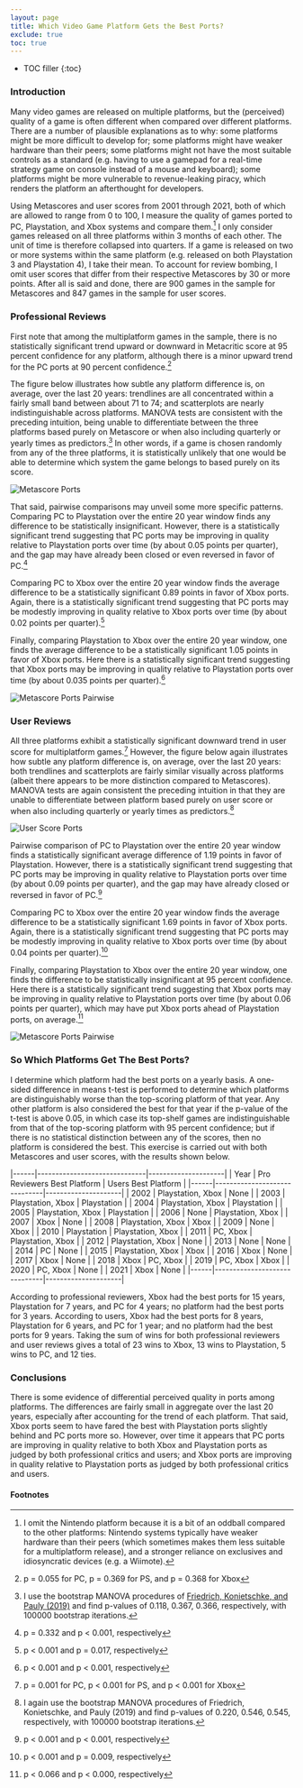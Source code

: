 ```yaml
---
layout: page
title: Which Video Game Platform Gets the Best Ports?
exclude: true
toc: true
---
```


* TOC filler
{:toc}


### Introduction ###
Many video games are released on multiple platforms, but the (perceived) quality of a game is often different when compared over different platforms. There are a number of plausible explanations as to why: some platforms might be more difficult to develop for; some platforms might have weaker hardware than their peers; some platforms might not have the most suitable controls as a standard (e.g. having to use a gamepad for a real-time strategy game on console instead of a mouse and keyboard); some platforms might be more vulnerable to revenue-leaking piracy, which renders the platform an afterthought for developers.

Using Metascores and user scores from 2001 through 2021, both of which are allowed to range from 0 to 100, I measure the quality of games ported to PC, Playstation, and Xbox systems and compare them.[^1] I only consider games released on all three platforms within 3 months of each other. The unit of time is therefore collapsed into quarters. If a game is released on two or more systems within the same platform (e.g. released on both Playstation 3 and Playstation 4), I take their mean. To account for review bombing, I omit user scores that differ from their respective Metascores by 30 or more points. After all is said and done, there are 900 games in the sample for Metascores and 847 games in the sample for user scores.

[^1]: I omit the Nintendo platform because it is a bit of an oddball compared to the other platforms: Nintendo systems typically have weaker hardware than their peers (which sometimes makes them less suitable for a multiplatform release), and a stronger reliance on exclusives and idiosyncratic devices (e.g. a Wiimote).


### Professional Reviews ###
First note that among the multiplatform games in the sample, there is no statistically significant trend upward or downward in Metacritic score at 95 percent confidence for any platform, although there is a minor upward trend for the PC ports at 90 percent confidence.[^2]

The figure below illustrates how subtle any platform difference is, on average, over the last 20 years: trendlines are all concentrated within a fairly small band between about 71 to 74; and scatterplots are nearly indistinguishable across platforms. MANOVA tests are consistent with the preceding intuition, being unable to differentiate between the three platforms based purely on Metascore or when also including quarterly or yearly times as predictors.[^3] In other words, if a game is chosen randomly from any of the three platforms, it is statistically unlikely that one would be able to determine which system the game belongs to based purely on its score.

![Metascore Ports](multiport_metascores.png)

That said, pairwise comparisons may unveil some more specific patterns. Comparing PC to Playstation over the entire 20 year window finds any difference to be statistically insignificant. However, there is a statistically significant trend suggesting that PC ports may be improving in quality relative to Playstation ports over time (by about 0.05 points per quarter), and the gap may have already been closed or even reversed in favor of PC.[^4]

Comparing PC to Xbox over the entire 20 year window finds the average difference to be a statistically significant 0.89 points in favor of Xbox ports. Again, there is a statistically significant trend suggesting that PC ports may be modestly improving in quality relative to Xbox ports over time (by about 0.02 points per quarter).[^5]

Finally, comparing Playstation to Xbox over the entire 20 year window, one finds the average difference to be a statistically significant 1.05 points in favor of Xbox ports. Here there is a statistically significant trend suggesting that Xbox ports may be improving in quality relative to Playstation ports over time (by about 0.035 points per quarter).[^6]

![Metascore Ports Pairwise](multiport_metascores_pairwise.png)

[^2]: p = 0.055 for PC, p = 0.369 for PS, and p = 0.368 for Xbox
[^3]: I use the bootstrap MANOVA procedures of [Friedrich, Konietschke, and Pauly (2019)](https://journal.r-project.org/archive/2019/RJ-2019-051/RJ-2019-051.pdf) and find p-values of 0.118, 0.367, 0.366, respectively, with 100000 bootstrap iterations.
[^4]: p = 0.332 and p < 0.001, respectively
[^5]: p < 0.001 and p = 0.017, respectively
[^6]: p < 0.001 and p < 0.001, respectively


### User Reviews ###
All three platforms exhibit a statistically significant downward trend in user score for multiplatform games.[^7] However, the figure below again illustrates how subtle any platform difference is, on average, over the last 20 years: both trendlines and scatterplots are fairly similar visually across platforms (albeit there appears to be more distinction compared to Metascores). MANOVA tests are again consistent the preceding intuition in that they are unable to differentiate between platform based purely on user score or when also including quarterly or yearly times as predictors.[^8]

![User Score Ports](multiport_userscores.png)

Pairwise comparison of PC to Playstation over the entire 20 year window finds a statistically significant average difference of 1.19 points in favor of Playstation. However, there is a statistically significant trend suggesting that PC ports may be improving in quality relative to Playstation ports over time (by about 0.09 points per quarter), and the gap may have already closed or reversed in favor of PC.[^9]

Comparing PC to Xbox over the entire 20 year window finds the average difference to be a statistically significant 1.69 points in favor of Xbox ports. Again, there is a statistically significant trend suggesting that PC ports may be modestly improving in  quality relative to Xbox ports over time (by about 0.04 points per quarter).[^10]

Finally, comparing Playstation to Xbox over the entire 20 year window, one finds the difference to be statistically insignificant at 95 percent confidence. Here there is a statistically significant trend suggesting that Xbox ports may be improving in quality relative to Playstation ports over time (by about 0.06 points per quarter), which may have put Xbox ports ahead of Playstation ports, on average.[^11]

![Metascore Ports Pairwise](multiport_userscores_pairwise.png)

[^7]: p = 0.001 for PC, p < 0.001 for PS, and p < 0.001 for Xbox
[^8]: I again use the bootstrap MANOVA procedures of Friedrich, Konietschke, and Pauly (2019) and find p-values of 0.220, 0.546, 0.545, respectively, with 100000 bootstrap iterations.
[^9]: p < 0.001 and p < 0.001, respectively
[^10]: p < 0.001 and p = 0.009, respectively
[^11]: p < 0.066 and p < 0.000, respectively


### So Which Platforms Get The Best Ports? ###
 I determine which platform had the best ports on a yearly basis. A one-sided difference in means t-test is performed to determine which platforms are distinguishably worse than the top-scoring platform of that year. Any other platform is also considered the best for that year if the p-value of the t-test is above 0.05, in which case its top-shelf games are indistinguishable from that of the top-scoring platform with 95 percent confidence; but if there is no statistical distinction between any of the scores, then no platform is considered the best. This exercise is carried out with both Metascores and user scores, with the results shown below.

|------|------------------------------|---------------------|
| Year | Pro Reviewers Best Platform  | Users Best Platform |
|------|------------------------------|---------------------|
| 2002 | Playstation, Xbox            | None                |
| 2003 | Playstation, Xbox            | Playstation         |
| 2004 | Playstation, Xbox            | Playstation         |
| 2005 | Playstation, Xbox            | Playstation         |
| 2006 | None                         | Playstation, Xbox   |
| 2007 | Xbox                         | None                |
| 2008 | Playstation, Xbox            | Xbox                |
| 2009 | None                         | Xbox                |
| 2010 | Playstation                  | Playstation, Xbox   |
| 2011 | PC, Xbox                     | Playstation, Xbox   |
| 2012 | Playstation, Xbox            | None                |
| 2013 | None                         | None                |
| 2014 | PC                           | None                |
| 2015 | Playstation, Xbox            | Xbox                |
| 2016 | Xbox                         | None                |
| 2017 | Xbox                         | None                |
| 2018 | Xbox                         | PC, Xbox            |
| 2019 | PC, Xbox                     | Xbox                |
| 2020 | PC, Xbox                     | None                |
| 2021 | Xbox                         | None                |
|------|------------------------------|---------------------|

According to professional reviewers, Xbox had the best ports for 15 years, Playstation for 7 years, and PC for 4 years; no platform had the best ports for 3 years. According to users, Xbox had the best ports for 8 years, Playstation for 6 years, and PC for 1 year; and no platform had the best ports for 9 years. Taking the sum of wins for both professional reviewers and user reviews gives a total of 23 wins to Xbox, 13 wins to Playstation, 5 wins to PC, and 12 ties.


### Conclusions ###
There is some evidence of differential perceived quality in ports among platforms. The differences are fairly small in aggregate over the last 20 years, especially after accounting for the trend of each platform. That said, Xbox ports seem to have fared the best with Playstation ports slightly behind and PC ports more so. However, over time it appears that PC ports are improving in quality relative to both Xbox and Playstation ports as judged by both professional critics and users; and Xbox ports are improving in quality relative to Playstation ports as judged by both professional critics and users.


#### Footnotes ####
